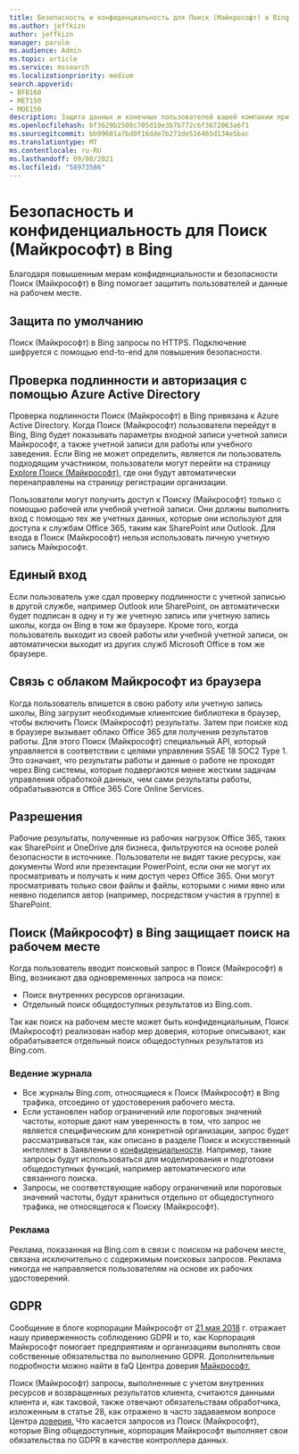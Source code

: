 ```yaml
---
title: Безопасность и конфиденциальность для Поиск (Майкрософт) в Bing
ms.author: jeffkizn
author: jeffkizn
manager: parulm
ms.audience: Admin
ms.topic: article
ms.service: mssearch
ms.localizationpriority: medium
search.appverid:
- BFB160
- MET150
- MOE150
description: Защита данных и конечных пользователей вашей компании при предоставлении сведений уполномоченным пользователям с Поиск (Майкрософт) в Bing
ms.openlocfilehash: bf3629b2508c705d19e3b7b772c6f3672063a6f1
ms.sourcegitcommit: bb99601a7bd0f16dde7b271de516465d134e5bac
ms.translationtype: MT
ms.contentlocale: ru-RU
ms.lasthandoff: 09/08/2021
ms.locfileid: "58973586"
---
```

# <a name="security-and-privacy-for-microsoft-search-in-bing"></a>Безопасность и конфиденциальность для Поиск (Майкрософт) в Bing

Благодаря повышенным мерам конфиденциальности и безопасности Поиск (Майкрософт) в Bing помогает защитить пользователей и данные на рабочем месте.

## <a name="secure-by-default"></a>Защита по умолчанию

Поиск (Майкрософт) в Bing запросы по HTTPS. Подключение шифруется с помощью end-to-end для повышения безопасности.
  
## <a name="authentication-and-authorization-with-azure-active-directory"></a>Проверка подлинности и авторизация с помощью Azure Active Directory

Проверка подлинности Поиск (Майкрософт) в Bing привязана к Azure Active Directory. Когда Поиск (Майкрософт) пользователи перейдут в Bing, Bing будет показывать параметры входной записи учетной записи Майкрософт, а также учетной записи для работы или учебного заведения. Если Bing не может определить, является ли пользователь подходящим участником, пользователи могут перейти на страницу [Explore Поиск (Майкрософт),](https://www.bing.com/business/explore) где они будут автоматически перенаправлены на страницу регистрации организации.

Пользователи могут получить доступ к Поиску (Майкрософт) только с помощью рабочей или учебной учетной записи. Они должны выполнить вход с помощью тех же учетных данных, которые они используют для доступа к службам Office 365, таким как SharePoint или Outlook. Для входа в Поиск (Майкрософт) нельзя использовать личную учетную запись Майкрософт.

## <a name="single-sign-on"></a>Единый вход

Если пользователь уже сдал проверку подлинности с учетной записью в другой службе, например Outlook или SharePoint, он автоматически будет подписан в одну и ту же учетную запись или учетную запись школы, когда он Bing в том же браузере. Кроме того, когда пользователь выходит из своей работы или учебной учетной записи, он автоматически выходит из других служб Microsoft Office в том же браузере.
  
## <a name="communicates-with-the-microsoft-cloud-from-the-browser"></a>Связь с облаком Майкрософт из браузера

Когда пользователь впишется в свою работу или учетную запись школы, Bing загрузит необходимые клиентские библиотеки в браузер, чтобы включить Поиск (Майкрософт) результаты. Затем при поиске код в браузере вызывает облако Office 365 для получения результатов работы. Для этого Поиск (Майкрософт) специальный API, который управляется в соответствии с целями управления SSAE 18 SOC2 Type 1. Это означает, что результаты работы и данные о работе не проходят через Bing системы, которые подвергаются менее жестким задачам управления обработкой данных, чем сами результаты работы, обрабатываются в Office 365 Core Online Services.
  
## <a name="permissions"></a>Разрешения

Рабочие результаты, полученные из рабочих нагрузок Office 365, таких как SharePoint и OneDrive для бизнеса, фильтруются на основе ролей безопасности в источнике. Пользователи не видят такие ресурсы, как документы Word или презентации PowerPoint, если они не могут их просматривать и получать к ним доступ через Office 365. Они могут просматривать только свои файлы и файлы, которыми с ними явно или неявно поделился автор (например, посредством участия в группе) в SharePoint.

## <a name="microsoft-search-in-bing-protects-workplace-searches"></a>Поиск (Майкрософт) в Bing защищает поиск на рабочем месте

Когда пользователь вводит поисковый запрос в Поиск (Майкрософт) в Bing, возникают два одновременных запроса на поиск:

- Поиск внутренних ресурсов организации.
- Отдельный поиск общедоступных результатов из Bing.com.

Так как поиск на рабочем месте может быть конфиденциальным, Поиск (Майкрософт) реализован набор мер доверия, которые описывают, как обрабатывается отдельный поиск общедоступных результатов из Bing.com.

### <a name="logging"></a>Ведение журнала

- Все журналы Bing.com, относящиеся к Поиск (Майкрософт) в Bing трафика, отсоедино от удостоверения рабочего места.
- Если установлен набор ограничений или пороговых значений частоты, которые дают нам уверенность в том, что запрос не является специфическим для конкретной организации, запрос будет рассматриваться так, как описано в разделе Поиск и искусственный интеллект в Заявлении о [конфиденциальности](https://privacy.microsoft.com/privacystatement). Например, такие запросы будут использоваться для моделирования и подготовки общедоступных функций, например автоматического или связанного поиска.
- Запросы, не соответствующие набору ограничений или пороговых значений частоты, будут храниться отдельно от общедоступного трафика, не относящегося к Поиску (Майкрософт).

### <a name="advertising"></a>Реклама

Реклама, показанная на Bing.com в связи с поиском на рабочем месте, связана исключительно с содержимым поисковых запросов. Реклама никогда не направляется пользователям на основе их рабочих удостоверений.

## <a name="gdpr"></a>GDPR

Сообщение в блоге корпорации Майкрософт от [21 мая 2018](https://blogs.microsoft.com/on-the-issues/2018/05/21/microsofts-commitment-to-gdpr-privacy-and-putting-customers-in-control-of-their-own-data/) г. отражает нашу приверженность соблюдению GDPR и то, как Корпорация Майкрософт помогает предприятиям и организациям выполнять свои собственные обязательства по выполнению GDPR. Дополнительные подробности можно найти в faQ Центра доверия [Майкрософт.](https://www.microsoft.com/trustcenter/privacy/gdpr/gdpr-faqs)

Поиск (Майкрософт) запросы, выполненные с учетом внутренних ресурсов и возвращенных результатов клиента, считаются данными клиента и, как таковой, также отвечают обязательствам обработчика, изложенным в статье 28, как отражено в часто задаваемом вопросе Центра [доверия.](https://www.microsoft.com/trustcenter/privacy/gdpr/gdpr-faqs) Что касается запросов из Поиск (Майкрософт), которые Bing общедоступные, корпорация Майкрософт выполняет свои обязательства по GDPR в качестве контроллера данных.
